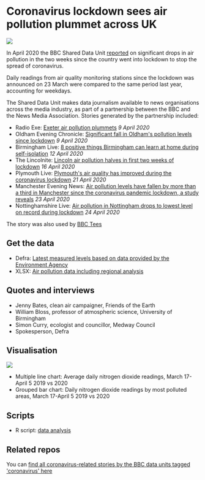 # Coronavirus lockdown sees air pollution plummet across UK

![](https://ichef.bbci.co.uk/news/624/cpsprodpb/10171/production/_111650956_airpollution-nc.png)

In April 2020 the BBC Shared Data Unit [reported](https://www.bbc.co.uk/news/uk-england-52202974) on significant drops in air pollution in the two weeks since the country went into lockdown to stop the spread of coronavirus.

Daily readings from air quality monitoring stations since the lockdown was announced on 23 March were compared to the same period last year, accounting for weekdays.

The Shared Data Unit makes data journalism available to news organisations across the media industry, as part of a partnership between the BBC and the News Media Association. Stories generated by the partnership included:

* Radio Exe: [Exeter air pollution plummets](https://www.radioexe.co.uk/news-and-features/local-news/exeter-air-pollution-plummets/) *9 April 2020*
* Oldham Evening Chronicle: [Significant fall in Oldham's pollution levels since lockdown](https://www.oldham-chronicle.co.uk/news-features/139/main-news/133845/significant-fall-in-oldhams-pollution-levels-since-lockdown) *9 April 2020*
* Birmingham Live: [8 positive things Birmingham can learn at home during self-isolation](https://www.birminghammail.co.uk/news/midlands-news/8-positive-things-birmingham-can-17993907) *12 April 2020*
* The Lincolnite: [Lincoln air pollution halves in first two weeks of lockdown](https://thelincolnite.co.uk/2020/04/lincoln-air-pollution-halves-in-first-two-weeks-of-lockdown/) *16 April 2020*
* Plymouth Live: [Plymouth's air quality has improved during the coronavirus lockdown](https://www.plymouthherald.co.uk/news/plymouth-news/plymouths-air-quality-improved-during-4062035) *21 April 2020*
* Manchester Evening News: [Air pollution levels have fallen by more than a third in Manchester since the coronavirus pandemic lockdown, a study reveals](https://www.manchestereveningnews.co.uk/news/greater-manchester-news/air-pollution-fall-mancxhester-lockdown-18141155) *23 April 2020* 
* Nottinghamshire Live: [Air pollution in Nottingham drops to lowest level on record during lockdown](https://www.nottinghampost.com/news/local-news/air-pollution-nottingham-drops-lowest-4074617) *24 April 2020*

The story was also used by [BBC Tees](https://www.bbc.co.uk/news/uk-england-tees-52386582)

## Get the data 

* Defra: [Latest measured levels based on data provided by the Environment Agency](https://uk-air.defra.gov.uk/latest/currentlevels)
* XLSX: [Air pollution data including regional analysis](https://github.com/BBC-Data-Unit/Coronavirus-air-pollution/blob/master/air_pollution_2_weeks_since_lockdown.xlsx)

## Quotes and interviews

* Jenny Bates, clean air campaigner, Friends of the Earth 
* William Bloss, professor of atmospheric science, University of Birmingham
* Simon Curry, ecologist and councillor, Medway Council
* Spokesperson, Defra

## Visualisation

![](https://ichef.bbci.co.uk/news/624/cpsprodpb/C553/production/_111651505_no2-nc.png)

* Multiple line chart: Average daily nitrogen dioxide readings, March 17-April 5 2019 vs 2020
* Grouped bar chart: Daily nitrogen dioxide readings by most polluted areas, March 17-April 5 2019 vs 2020

## Scripts

* R script: [data analysis](https://github.com/BBC-Data-Unit/Coronavirus-air-pollution/blob/master/NO2_data_by_hour_march.R)


## Related repos

You can [find all coronavirus-related stories by the BBC data units tagged 'coronavirus' here](https://github.com/search?q=topic%3Acoronavirus+org%3ABBC-Data-Unit&type=Repositories)

